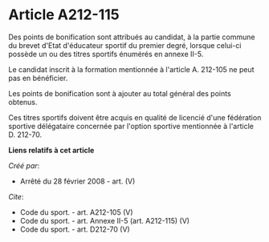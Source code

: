 # Article A212-115

Des points de bonification sont attribués au candidat, à la partie commune du brevet d'Etat d'éducateur sportif du premier
degré, lorsque celui-ci possède un ou des titres sportifs énumérés en annexe II-5. 

Le candidat inscrit à la formation mentionnée à l'article A. 212-105 ne peut pas en bénéficier. 

Les points de bonification sont à ajouter au total général des points obtenus. 

Ces titres sportifs doivent être acquis en qualité de licencié d'une fédération sportive délégataire concernée par l'option
sportive mentionnée à l'article D. 212-70.

**Liens relatifs à cet article**

_Créé par_:

  - Arrêté du 28 février 2008 - art. (V)

_Cite_:

  - Code du sport. - art. A212-105 (V)
  - Code du sport. - art. Annexe II-5 (art. A212-115) (V)
  - Code du sport. - art. D212-70 (V)
